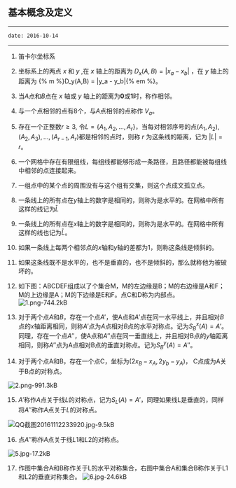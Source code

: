 ## 基本概念及定义

---
    date: 2016-10-14
---

1. 笛卡尔坐标系


2. 坐标系上的两点 $x$ 和 $y$ ,在 $x$ 轴上的距离为 $D_x(A,B) = |x_a - x_b|$ ，在 $y$ 轴上的距离为 {% m %}D_y(A,B) = |y_a - y_b|{% em %}。

3. 当$A$点和$B$点在 $x$ 轴或 $y$ 轴上的距离为**0**或**1**时，称作相邻。

4. 与一个点相邻的点有8个，与$A$点相邻的点称作 $V_a$。

5. 存在一个正整数$r\ge3$, 令$L=\{A_1,A_2,...,A_r\}$，当每对相邻序号的点$(A_1,A_2),(A_2,A_3),...,(A_{r-1},A_r)$都是相邻的点时，则称 $r$ 为这条线的距离，记为 $|L|=r$。

6. 一个网格中存在有限组线，每组线都能够形成一条路径，且路径都能被每组线中相邻的点连接起来。


7. 一组点中的某个点的周围没有与这个组有交集，则这个点成文孤立点。

8. 一条线上的所有点在$y$轴上的数字是相同的，则称为是水平的。在网格中所有这样的线记为$\bar L$

9. 一条线上的所有点在$x$轴上的数字是相同的，则称为是水平的。在网格中所有这样的线也记为$\bar L$。

10. 如果一条线上每两个相邻点的$x$轴和$y$轴的差都为1，则称这条线是倾斜的。

11. 如果这条线既不是水平的，也不是垂直的，也不是倾斜的，那么就称他为被破坏的。

12. 如下图：ABCDEF组成以了个集合M，M的左边缘是B；M的右边缘是A和F；M的上边缘是A；M的下边缘是E和F。点C和D称为内部点。
![1.png-744.2kB][1]

13. 对于两个点$A$和$B$，存在一个点$A'$，使A点和$A'$点在同一水平线上，并且相对$B$点的$x$轴距离相同，则称$A'$点为$A$点相对$B$点的水平对称点。记为$S_B^x(A) = A'$。
    同理，存在一个点$A''$，使A点和$A''$点在同一垂直线上，并且相对B点的$y$轴距离相同，则称$A''$点为A点相对B点的垂直对称点。记为$S_B^y(A) = A''$。

14. 对于两个点A和B，存在一个点C，坐标为$(2x_B - x_A, 2y_b - y_A)$， C点成为A关于B点的对称点。

![2.png-991.3kB][2]

15. $A'$称作$A$点关于线$L$的对称点，记为$S_L(A) = A'$，同理如果线L是垂直的，同样将$A''$称作$A$点关于$L$的对称点。

![QQ截图20161112233920.jpg-9.5kB][3]

16. 点$A''$称作$A$点关于线$L1$和$L2$的对称点。

![5.jpg-17.2kB][4]

17. 作图中集合A和B称作关于L的水平对称集合，右图中集合A和集合B称作关于L1和L2的垂直对称集合。
![6.jpg-24.6kB][5]




  [1]: http://static.zybuluo.com/WilberWei/d2xaiwb7w5m4a266f60cp57w/1.png
  [2]: http://static.zybuluo.com/WilberWei/4byjhf3408sy3khuv0vm1wtq/2.png
  [3]: http://static.zybuluo.com/WilberWei/t2ee36caapoa16742tjg0a1y/QQ%E6%88%AA%E5%9B%BE20161112233920.jpg
  [4]: http://static.zybuluo.com/WilberWei/bsjl9qrpiizyjc7n6tjqayfs/5.jpg
  [5]: http://static.zybuluo.com/WilberWei/p555vdqps8441u592cfd1c32/6.jpg
